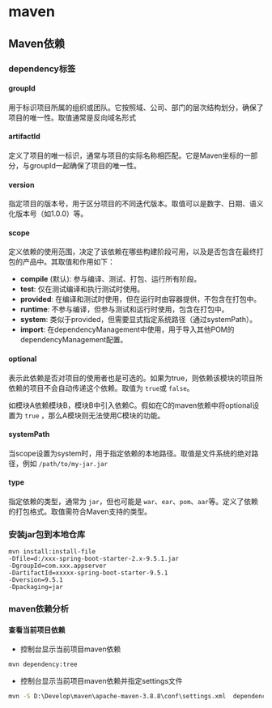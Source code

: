 # maven

## Maven依赖

### dependency标签

#### groupId

用于标识项目所属的组织或团队。它按照域、公司、部门的层次结构划分，确保了项目的唯一性。取值通常是反向域名形式

#### artifactId

定义了项目的唯一标识，通常与项目的实际名称相匹配。它是Maven坐标的一部分，与groupId一起确保了项目的唯一性。

#### version

指定项目的版本号，用于区分项目的不同迭代版本。取值可以是数字、日期、语义化版本号（如1.0.0）等。

#### scope

定义依赖的使用范围，决定了该依赖在哪些构建阶段可用，以及是否包含在最终打包的产品中。其取值和作用如下：

- **compile** (默认): 参与编译、测试、打包、运行所有阶段。
- **test**: 仅在测试编译和执行测试时使用。
- **provided**: 在编译和测试时使用，但在运行时由容器提供，不包含在打包中。
- **runtime**: 不参与编译，但参与测试和运行时使用，包含在打包中。
- **system**: 类似于provided，但需要显式指定系统路径（通过systemPath）。
- **import**: 在dependencyManagement中使用，用于导入其他POM的dependencyManagement配置。

#### optional

表示此依赖是否对项目的使用者也是可选的。如果为true，则依赖该模块的项目所依赖的项目不会自动传递这个依赖。取值为 `true`或 `false`。

如模块A依赖模块B，模块B中引入依赖C。假如在C的maven依赖中将optional设置为 `true` ，那么A模块则无法使用C模块的功能。

#### systemPath

当scope设置为system时，用于指定依赖的本地路径。取值是文件系统的绝对路径，例如 `/path/to/my-jar.jar`

#### type

指定依赖的类型，通常为 `jar`，但也可能是 `war`、`ear`、`pom`、`aar`等。定义了依赖的打包格式。取值需符合Maven支持的类型。

### 安装jar包到本地仓库

```
mvn install:install-file 
-Dfile=d:/xxx-spring-boot-starter-2.x-9.5.1.jar 
-DgroupId=com.xxx.appserver 
-DartifactId=xxxxx-spring-boot-starter-9.5.1
-Dversion=9.5.1 
-Dpackaging=jar
```

### maven依赖分析

#### 查看当前项目依赖

- 控制台显示当前项目maven依赖

```cmd
mvn dependency:tree
```

- 控制台显示当前项目maven依赖并指定settings文件

```cmd
mvn -S D:\Develop\maven\apache-maven-3.8.8\conf\settings.xml  dependency:tree > tree.txt
```
